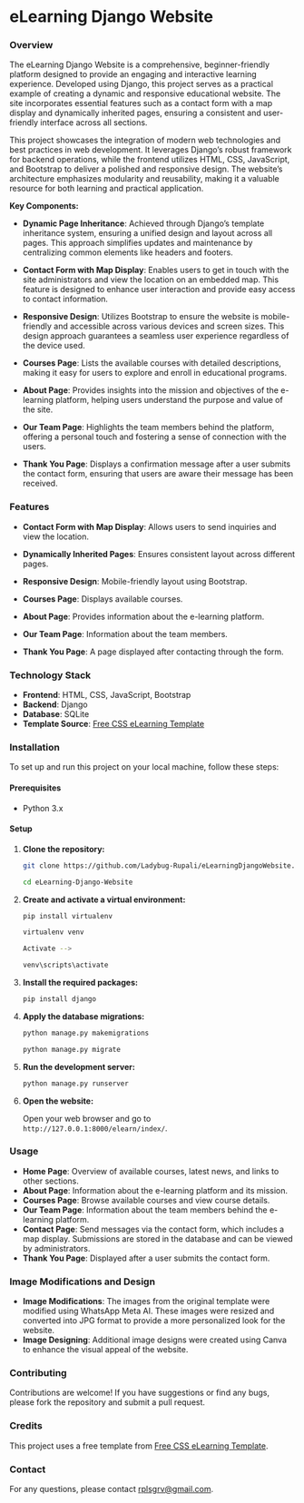 # eLearning Django Website 

### Overview

The eLearning Django Website is a comprehensive, beginner-friendly platform designed to provide an engaging and interactive learning experience. Developed using Django, this project serves as a practical example of creating a dynamic and responsive educational website. The site incorporates essential features such as a contact form with a map display and dynamically inherited pages, ensuring a consistent and user-friendly interface across all sections.

This project showcases the integration of modern web technologies and best practices in web development. It leverages Django’s robust framework for backend operations, while the frontend utilizes HTML, CSS, JavaScript, and Bootstrap to deliver a polished and responsive design. The website’s architecture emphasizes modularity and reusability, making it a valuable resource for both learning and practical application.

**Key Components:**

- **Dynamic Page Inheritance**: Achieved through Django’s template inheritance system, ensuring a unified design and layout across all pages. This approach simplifies updates and maintenance by centralizing common elements like headers and footers.
  
- **Contact Form with Map Display**: Enables users to get in touch with the site administrators and view the location on an embedded map. This feature is designed to enhance user interaction and provide easy access to contact information.
  
- **Responsive Design**: Utilizes Bootstrap to ensure the website is mobile-friendly and accessible across various devices and screen sizes. This design approach guarantees a seamless user experience regardless of the device used.
  
- **Courses Page**: Lists the available courses with detailed descriptions, making it easy for users to explore and enroll in educational programs.
  
- **About Page**: Provides insights into the mission and objectives of the e-learning platform, helping users understand the purpose and value of the site.
  
- **Our Team Page**: Highlights the team members behind the platform, offering a personal touch and fostering a sense of connection with the users.
  
- **Thank You Page**: Displays a confirmation message after a user submits the contact form, ensuring that users are aware their message has been received.

### Features

- **Contact Form with Map Display**: Allows users to send inquiries and view the location.
  
- **Dynamically Inherited Pages**: Ensures consistent layout across different pages.
  
- **Responsive Design**: Mobile-friendly layout using Bootstrap.
  
- **Courses Page**: Displays available courses.
  
- **About Page**: Provides information about the e-learning platform.
  
- **Our Team Page**: Information about the team members.
  
- **Thank You Page**: A page displayed after contacting through the form.

### Technology Stack

- **Frontend**: HTML, CSS, JavaScript, Bootstrap
- **Backend**: Django
- **Database**: SQLite
- **Template Source**: [Free CSS eLearning Template](https://www.free-css.com/free-css-templates/page291/elearning)

### Installation

To set up and run this project on your local machine, follow these steps:

#### Prerequisites

- Python 3.x

#### Setup

1. **Clone the repository:**

    ```bash
    git clone https://github.com/Ladybug-Rupali/eLearningDjangoWebsite.git
    
    cd eLearning-Django-Website
    ```

2. **Create and activate a virtual environment:**

    ```bash
    pip install virtualenv

    virtualenv venv

    Activate -->

    venv\scripts\activate

    ```

3. **Install the required packages:**

    ```bash
    pip install django
    ```

4. **Apply the database migrations:**

    ```bash
    python manage.py makemigrations
    
    python manage.py migrate
    ```

5. **Run the development server:**

    ```bash
    python manage.py runserver
    ```

6. **Open the website:**

    Open your web browser and go to `http://127.0.0.1:8000/elearn/index/`.

### Usage

- **Home Page**: Overview of available courses, latest news, and links to other sections.
- **About Page**: Information about the e-learning platform and its mission.
- **Courses Page**: Browse available courses and view course details.
- **Our Team Page**: Information about the team members behind the e-learning platform.
- **Contact Page**: Send messages via the contact form, which includes a map display. Submissions are stored in the database and can be viewed by administrators.
- **Thank You Page**: Displayed after a user submits the contact form.

### Image Modifications and Design

- **Image Modifications**: The images from the original template were modified using WhatsApp Meta AI. These images were resized and converted into JPG format to provide a more personalized look for the website.
- **Image Designing**: Additional image designs were created using Canva to enhance the visual appeal of the website.

### Contributing

Contributions are welcome! If you have suggestions or find any bugs, please fork the repository and submit a pull request.

### Credits

This project uses a free template from [Free CSS eLearning Template](https://www.free-css.com/free-css-templates/page291/elearning).

### Contact

For any questions, please contact [rplsgrv@gmail.com](mailto:rplsgrv@gmail.com).
